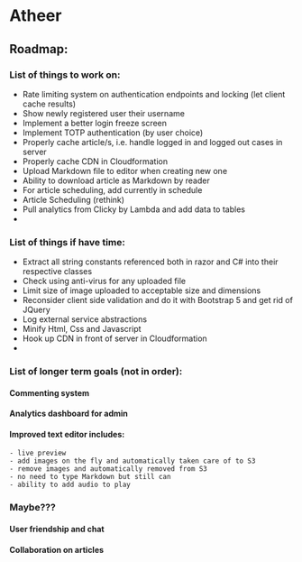 # Atheer
## Roadmap:
### List of things to work on:
- Rate limiting system on authentication endpoints and locking (let client cache results)
- Show newly registered user their username
- Implement a better login freeze screen
- Implement TOTP authentication (by user choice)
- Properly cache article/s, i.e. handle logged in and logged out cases in server
- Properly cache CDN in Cloudformation
- Upload Markdown file to editor when creating new one
- Ability to download article as Markdown by reader
- For article scheduling, add currently in schedule
- Article Scheduling (rethink)
- Pull analytics from Clicky by Lambda and add data to tables
- 

### List of things if have time:
- Extract all string constants referenced both in razor and C# into their respective classes
- Check using anti-virus for any uploaded file
- Limit size of image uploaded to acceptable size and dimensions
- Reconsider client side validation and do it with Bootstrap 5 and get rid of JQuery
- Log external service abstractions
- Minify Html, Css and Javascript
- Hook up CDN in front of server in Cloudformation
- 

### List of longer term goals (not in order):

#### Commenting system
#### Analytics dashboard for admin
#### Improved text editor includes:
    - live preview
    - add images on the fly and automatically taken care of to S3
    - remove images and automatically removed from S3
    - no need to type Markdown but still can
    - ability to add audio to play

### Maybe???
#### User friendship and chat
#### Collaboration on articles